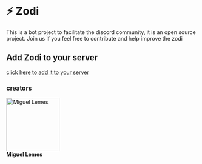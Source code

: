 # ⚡ Zodi

This is a bot project to facilitate the discord community, it is an open source project.
Join us if you feel free to contribute and help improve the zodi

## Add Zodi to your server

[click here to add it to your server](https://discordapp.com/oauth2/authorize?&client_id=1200279180525449317&scope=bot)

### creators

<a href="https://github.com/migueelzz" target="_blank">
    <img src="https://github.com/migueelzz.png" width="140px;" alt="Miguel Lemes" />
</a>

<br />
<b>Miguel Lemes</b>